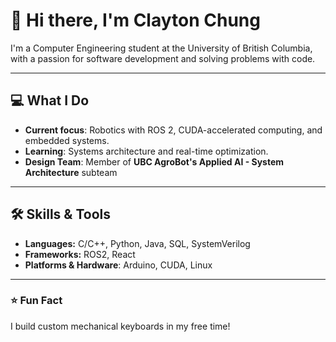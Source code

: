 # 👋 Hi there, I'm Clayton Chung

I'm a Computer Engineering student at the University of British Columbia, with a passion for software development and solving problems with code.

---

## 💻 What I Do

- **Current focus**: Robotics with ROS 2, CUDA-accelerated computing, and embedded systems.
- **Learning**: Systems architecture and real-time optimization.
- **Design Team**: Member of **UBC AgroBot's Applied AI - System Architecture** subteam
---

## 🛠️ Skills & Tools

- **Languages:** C/C++, Python, Java, SQL, SystemVerilog
- **Frameworks:** ROS2, React
- **Platforms & Hardware**: Arduino, CUDA, Linux

---

### ⭐ Fun Fact

I build custom mechanical keyboards in my free time!
